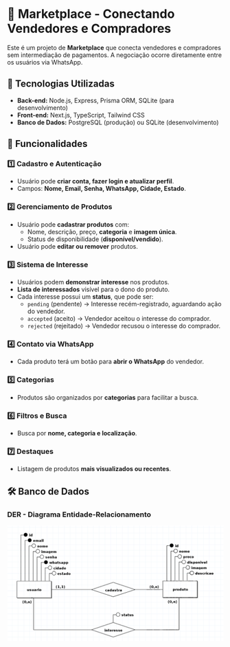 # 🛒 Marketplace - Conectando Vendedores e Compradores

Este é um projeto de **Marketplace** que conecta vendedores e compradores sem intermediação de pagamentos. A negociação ocorre diretamente entre os usuários via WhatsApp.

## 🚀 Tecnologias Utilizadas

- **Back-end:** Node.js, Express, Prisma ORM, SQLite (para desenvolvimento)
- **Front-end:** Next.js, TypeScript, Tailwind CSS
- **Banco de Dados:** PostgreSQL (produção) ou SQLite (desenvolvimento)

## 📌 Funcionalidades

### 1️⃣ Cadastro e Autenticação
- Usuário pode **criar conta, fazer login e atualizar perfil**.
- Campos: **Nome, Email, Senha, WhatsApp, Cidade, Estado**.

### 2️⃣ Gerenciamento de Produtos
- Usuário pode **cadastrar produtos** com:
  - Nome, descrição, preço, **categoria** e **imagem única**.
  - Status de disponibilidade (**disponível/vendido**).
- Usuário pode **editar ou remover** produtos.

### 3️⃣ Sistema de Interesse
- Usuários podem **demonstrar interesse** nos produtos.
- **Lista de interessados** visível para o dono do produto.
- Cada interesse possui um **status**, que pode ser:
  - `pending` (pendente) → Interesse recém-registrado, aguardando ação do vendedor.
  - `accepted` (aceito) → Vendedor aceitou o interesse do comprador.
  - `rejected` (rejeitado) → Vendedor recusou o interesse do comprador.

### 4️⃣ Contato via WhatsApp
- Cada produto terá um botão para **abrir o WhatsApp** do vendedor.

### 5️⃣ Categorias
- Produtos são organizados por **categorias** para facilitar a busca.

### 6️⃣ Filtros e Busca
- Busca por **nome, categoria e localização**.

### 7️⃣ Destaques
- Listagem de produtos **mais visualizados ou recentes**.

## 🛠️ Banco de Dados

### **DER - Diagrama Entidade-Relacionamento**
![Diagrama do Banco de Dados](./docs/DER.png) 


